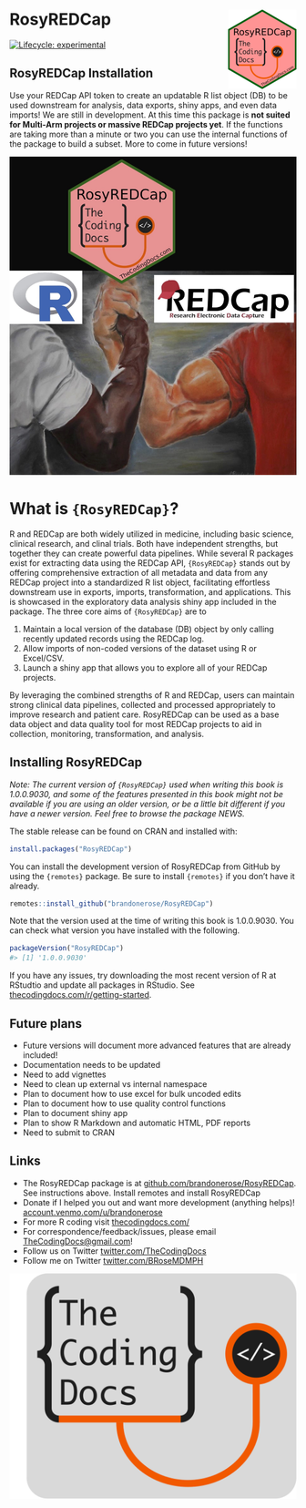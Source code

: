 
<!-- README.md is generated from README.Rmd. Please edit that file -->

# RosyREDCap <img src="man/figures/logo.png" align="right" alt="" width="120" />

<!-- badges: start -->

[![Lifecycle:
experimental](https://img.shields.io/badge/lifecycle-experimental-orange.svg)](https://lifecycle.r-lib.org/articles/stages.html#experimental)
<!-- badges: end -->

## RosyREDCap Installation

Use your REDCap API token to create an updatable R list object (DB) to
be used downstream for analysis, data exports, shiny apps, and even data
imports! We are still in development. At this time this package is **not
suited for Multi-Arm projects or massive REDCap projects yet**. If the
functions are taking more than a minute or two you can use the internal
functions of the package to build a subset. More to come in future
versions!

![](man/figures/cover.jpg)

# What is `{RosyREDCap}`?

R and REDCap are both widely utilized in medicine, including basic
science, clinical research, and clinal trials. Both have independent
strengths, but together they can create powerful data pipelines. While
several R packages exist for extracting data using the REDCap API,
`{RosyREDCap}` stands out by offering comprehensive extraction of all
metadata and data from any REDCap project into a standardized R list
object, facilitating effortless downstream use in exports, imports,
transformation, and applications. This is showcased in the exploratory
data analysis shiny app included in the package. The three core aims of
`{RosyREDCap}` are to

1.  Maintain a local version of the database (DB) object by only calling
    recently updated records using the REDCap log.
2.  Allow imports of non-coded versions of the dataset using R or
    Excel/CSV.
3.  Launch a shiny app that allows you to explore all of your REDCap
    projects.

By leveraging the combined strengths of R and REDCap, users can maintain
strong clinical data pipelines, collected and processed appropriately to
improve research and patient care. RosyREDCap can be used as a base data
object and data quality tool for most REDCap projects to aid in
collection, monitoring, transformation, and analysis.

## Installing RosyREDCap

*Note: The current version of `{RosyREDCap}` used when writing this book
is 1.0.0.9030, and some of the features presented in this book might not
be available if you are using an older version, or be a little bit
different if you have a newer version. Feel free to browse the package
NEWS.*

The stable release can be found on CRAN and installed with:

``` r
install.packages("RosyREDCap")
```

You can install the development version of RosyREDCap from GitHub by
using the `{remotes}` package. Be sure to install `{remotes}` if you
don’t have it already.

``` r
remotes::install_github("brandonerose/RosyREDCap")
```

Note that the version used at the time of writing this book is
1.0.0.9030. You can check what version you have installed with the
following.

``` r
packageVersion("RosyREDCap")
#> [1] '1.0.0.9030'
```

If you have any issues, try downloading the most recent version of R at
RStudtio and update all packages in RStudio. See
[thecodingdocs.com/r/getting-started](https://www.thecodingdocs.com/r/getting-started "R Getting Started").

## Future plans

- Future versions will document more advanced features that are already
  included!
- Documentation needs to be updated
- Need to add vignettes
- Need to clean up external vs internal namespace
- Plan to document how to use excel for bulk uncoded edits
- Plan to document how to use quality control functions
- Plan to document shiny app
- Plan to show R Markdown and automatic HTML, PDF reports
- Need to submit to CRAN

## Links

- The RosyREDCap package is at
  [github.com/brandonerose/RosyREDCap](https://github.com/brandonerose/RosyREDCap "RosyREDCap R package").
  See instructions above. Install remotes and install RosyREDCap
- Donate if I helped you out and want more development (anything helps)!
  [account.venmo.com/u/brandonerose](https://account.venmo.com/u/brandonerose "Venmo Donation")
- For more R coding visit
  [thecodingdocs.com/](https://www.thecodingdocs.com/ "TheCodingDocs.com")
- For correspondence/feedback/issues, please email
  <TheCodingDocs@gmail.com>!
- Follow us on Twitter
  [twitter.com/TheCodingDocs](https://twitter.com/TheCodingDocs "TheCodingDocs Twitter")
- Follow me on Twitter
  [twitter.com/BRoseMDMPH](https://twitter.com/BRoseMDMPH "BRoseMDMPH Twitter")

[![TheCodingDocs.com](man/figures/TCD.png)](http://www.thecodingdocs.com)
